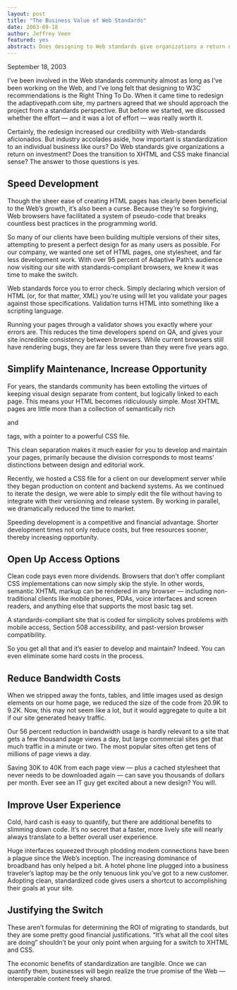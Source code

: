```yaml
--- 
layout: post
title: "The Business Value of Web Standards"
date: 2003-09-18
author: Jeffrey Veen
featured: yes
abstract: Does designing to Web standards give organizations a return on investment? Does the transition to XHTML and CSS make financial sense? The answer to those questions is yes.
---
```


September 18, 2003

I’ve been involved in the Web standards community almost as long as I’ve been working on the Web, and I’ve long felt that designing to W3C recommendations is the Right Thing To Do. When it came time to redesign the adaptivepath.com site, my partners agreed that we should approach the project from a standards perspective. But before we started, we discussed whether the effort — and it was a lot of effort — was really worth it.

Certainly, the redesign increased our credibility with Web-standards aficionados. But industry accolades aside, how important is standardization to an individual business like ours? Do Web standards give organizations a return on investment? Does the transition to XHTML and CSS make financial sense? The answer to those questions is yes.

## Speed Development

Though the sheer ease of creating HTML pages has clearly been beneficial to the Web’s growth, it’s also been a curse. Because they’re so forgiving, Web browsers have facilitated a system of pseudo-code that breaks countless best practices in the programming world.

So many of our clients have been building multiple versions of their sites, attempting to present a perfect design for as many users as possible. For our company, we wanted one set of HTML pages, one stylesheet, and far less development work. With over 95 percent of Adaptive Path’s audience now visiting our site with standards-compliant browsers, we knew it was time to make the switch.

Web standards force you to error check. Simply declaring which version of HTML (or, for that matter, XML) you’re using will let you validate your pages against those specifications. Validation turns HTML into something like a scripting language.

Running your pages through a validator shows you exactly where your errors are. This reduces the time developers spend on QA, and gives your site incredible consistency between browsers. While current browsers still have rendering bugs, they are far less severe than they were five years ago.

## Simplify Maintenance, Increase Opportunity

For years, the standards community has been extolling the virtues of keeping visual design separate from content, but logically linked to each page. This means your HTML becomes ridiculously simple. Most XHTML pages are little more than a collection of semantically rich <div> and <p> tags, with a pointer to a powerful CSS file.

This clean separation makes it much easier for you to develop and maintain your pages, primarily because the division corresponds to most teams’ distinctions between design and editorial work.

Recently, we hosted a CSS file for a client on our development server while they began production on content and backend systems. As we continued to iterate the design, we were able to simply edit the file without having to integrate with their versioning and release system. By working in parallel, we dramatically reduced the time to market.

Speeding development is a competitive and financial advantage. Shorter development times not only reduce costs, but free resources sooner, thereby increasing opportunity.

## Open Up Access Options

Clean code pays even more dividends. Browsers that don’t offer compliant CSS implementations can now simply skip the style. In other words, semantic XHTML markup can be rendered in any browser — including non-traditional clients like mobile phones, PDAs, voice interfaces and screen readers, and anything else that supports the most basic tag set.

A standards-compliant site that is coded for simplicity solves problems with mobile access, Section 508 accessibility, and past-version browser compatibility.

So you get all that and it’s easier to develop and maintain? Indeed. You can even eliminate some hard costs in the process.

## Reduce Bandwidth Costs

When we stripped away the fonts, tables, and little images used as design elements on our home page, we reduced the size of the code from 20.9K to 9.2K. Now, this may not seem like a lot, but it would aggregate to quite a bit if our site generated heavy traffic.

Our 56 percent reduction in bandwidth usage is hardly relevant to a site that gets a few thousand page views a day, but large commercial sites get that much traffic in a minute or two. The most popular sites often get tens of millions of page views a day.

Saving 30K to 40K from each page view — plus a cached stylesheet that never needs to be downloaded again — can save you thousands of dollars per month. Ever see an IT guy get excited about a new design? You will.

## Improve User Experience

Cold, hard cash is easy to quantify, but there are additional benefits to slimming down code. It’s no secret that a faster, more lively site will nearly always translate to a better overall user experience.

Huge interfaces squeezed through plodding modem connections have been a plague since the Web’s inception. The increasing dominance of broadband has only helped a bit. A hotel phone line plugged into a business traveler’s laptop may be the only tenuous link you’ve got to a new customer. Adopting clean, standardized code gives users a shortcut to accomplishing their goals at your site.

## Justifying the Switch

These aren’t formulas for determining the ROI of migrating to standards, but they are some pretty good financial justifications. “It’s what all the cool sites are doing” shouldn’t be your only point when arguing for a switch to XHTML and CSS.

The economic benefits of standardization are tangible. Once we can quantify them, businesses will begin realize the true promise of the Web — interoperable content freely shared.